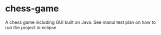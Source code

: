 # chess-game
A chess game including GUI built on Java.
See manul test plan on how to run the project in eclipse
